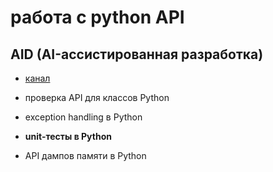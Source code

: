 # работа с python API

## AID (AI-ассистированная разработка)

- [канал](https://vkvideo.ru/@club230014275)

- проверка API для классов Python
- exception handling в Python
- **unit-тесты в Python**
- API дампов памяти в Python
